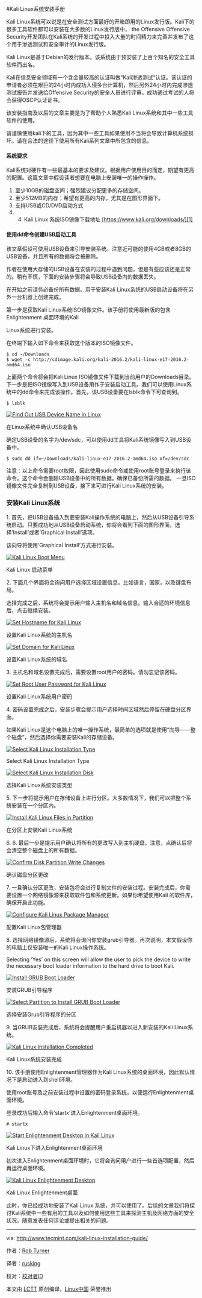 #Kali Linux系统安装手册

Kali Linux系统可以说是在安全测试方面最好的开箱即用的Linux发行版。Kali下的很多工具软件都可以安装在大多数的Linux发行版中， the Offensive Offensive Security开发团队在Kali系统的开发过程中投入大量的时间精力来完善并发布了这个用于渗透测试和安全审计的Linux发行版。

Kali Linux是基于Debian的发行版本。该系统由于预安装了上百个知名的安全工具软件而出名。

Kali在信息安全领域有一个含金量较高的认证叫做“Kali渗透测试“认证。该认证的申请者必须在艰巨的24小时内成功入侵多台计算机，然后另外24小时内完成渗透测试报告并发送给Offensive Security的安全人员进行评审。成功通过考试的人将会获得OSCP认证证书。

该安装指南及以后的文章主要是为了帮助个人熟悉Kali Linux系统和其中一些工具软件的使用。

请谨慎使用kali下的工具，因为其中一些工具如果使用不当将会导致计算机系统损坏。请在合法的途径下使用所有Kali系列文章中所包含的信息。

#### 系统要求

Kali系统对硬件有一些最基本的要求及建议。根据用户使用目的而定，期望有更高的配置。这篇文章中假设读者想要在电脑上安装唯一的操作操作。

1.	至少10GB的磁盘空间；强烈建议分配更多的存储空间。
2.	至少512MB的内存；希望有更高的内存，尤其是在图形界面下。
3.	支持USB或CD/DVD启动方式
4.  4.	Kali Linux 系统ISO镜像下载地址 [https://www.kali.org/downloads/][1]

#### 使用dd命令创建USB启动工具

该文章假设可使用USB设备来引导安装系统。注意近可能的使用4GB或者8GB的USB设备，并且所有的数据将会被删除。

作者在使用大存储的USB设备在安装的过程中遇到问题，但是有些应该还是正常的。稍有不慎，下面的安装步骤将会导致USB设备内的数据丢失。

在开始之前请务必备份所有数据。用于安装Kali Linux系统的USB启动设备将在另外一台机器上创建完成。

第一步是获取Kali Linux系统ISO镜像文件。该手册将使用最新版的包含Enlightenment 桌面环境的Kali

Linux系统进行安装。

在终端下输入如下命令来获取这个版本的ISO镜像文件。

```
$ cd ~/Downloads
$ wget -c http://cdimage.kali.org/kali-2016.2/kali-linux-e17-2016.2-amd64.iso

```

上面两个命令将会把Kali Linux ISO镜像文件下载到当前用户的Downloads目录。
下一步是把ISO镜像写入到USB设备用作于安装启动工具。我们可以使用Linux系统中的dd命令来完成该操作。首先，该USB设备要在lsblk命令下可查询到。


```
$ lsblk

```
[
 ![Find Out USB Device Name in Linux](http://www.tecmint.com/wp-content/uploads/2016/10/Find-USB-Device-Name-in-Linux.png) 
][16]

在Linux系统中确认USB设备名

确定USB设备的名字为/dev/sdc，可以使用dd工具将Kali系统镜像写入到USB设备中。

```
$ sudo dd if=~/Downloads/kali-linux-e17-2016.2-amd64.iso of=/dev/sdc

```

注意：以上命令需要root权限，因此使用sudo命令或使用root账号登录来执行该命令。这个命令会删除USB设备中的所有数据。确保已备份所需的数据。
一旦ISO镜像文件完全复制到USB设备，接下来可进行Kali Linux系统的安装。

### 安装Kali Linux系统

1. 首先，把USB设备插入到要安装Kali操作系统的电脑上，然后从USB设备引导系统启动。只要成功地从USB设备启动系统，你将会看到下面的图形界面，选择’Install’或者’Graphical Install’选项。

该向导将使用’Graphical Install‘方式进行安装。

[
 ![Kali Linux Boot Menu](http://www.tecmint.com/wp-content/uploads/2016/10/Kali-Linux-Boot-Menu.png) 
][15]

Kali Linux 启动菜单

2. 下面几个界面将会询问用户选择区域设置信息，比如语言，国家，以及键盘布局。

选择完成之后，系统将会提示用户输入主机名和域名信息。输入合适的环境信息后，点击继续安装。

[
 ![Set Hostname for Kali Linux](http://www.tecmint.com/wp-content/uploads/2016/10/Set-Hostname-for-Kali-Linux.png) 
][14]

设置Kali Linux系统的主机名

[
 ![Set Domain for Kali Linux](http://www.tecmint.com/wp-content/uploads/2016/10/Set-Domain-for-Kali-Linux.png) 
][13]

设置Kali Linux系统的域名

3. 主机名和域名设置完成后，需要设置root用户的密码。请勿忘记该密码。

[
 ![Set Root User Password for Kali Linux](http://www.tecmint.com/wp-content/uploads/2016/10/Set-Root-User-Password-for-Kali-Linux.png) 
][12]

设置Kali Linux系统用户密码

4. 密码设置完成之后，安装步骤会提示用户选择时间区域然后停留在硬盘分区界面。

如果Kali Linux是这个电脑上的唯一操作系统，最简单的选项就是使用“向导——整个磁盘”，然后选择你需要安装Kali的存储设备。

[
 ![Select Kali Linux Installation Type](http://www.tecmint.com/wp-content/uploads/2016/10/Select-Kali-Linux-Installation-Type.png) 
][11]

Select Kali Linux Installation Type

[
 ![Select Kali Linux Installation Disk](http://www.tecmint.com/wp-content/uploads/2016/10/Select-Kali-Linux-Installation-Disk.png) 
][10]

选择Kali Linux系统安装类型

5. 下一步将提示用户在存储设备上进行分区。大多数情况下，我们可以把整个系统安装在一个分区内。

[
 ![Install Kali Linux Files in Partition](http://www.tecmint.com/wp-content/uploads/2016/10/Install-Kali-Linux-Files-in-Partition.png) 
][9]

在分区上安装Kali Linux系统

6. 6.	最后一步是提示用户确认将所有的更改写入到主机硬盘。注意，点确认后将会清空整个磁盘上的所有数据。

[
 ![Confirm Disk Partition Write Changes](http://www.tecmint.com/wp-content/uploads/2016/10/Confirm-Disk-Partition-Write-Changes.png) 
][8]

确认磁盘分区更改

7. 一旦确认分区更改，安装包将会进行复制文件的安装过程。安装完成后，你需要设置一个网络镜像源来获取软件包和系统更新。如果你希望使用Kali 的软件库，确保开启此功能。

[
 ![Configure Kali Linux Package Manager](http://www.tecmint.com/wp-content/uploads/2016/10/Configure-Kali-Linux-Package-Manager.png) 
][7]

配置Kali Linux包管理器

8. 选择网络镜像源后，系统将会询问你安装grub引导器。再次说明，本文假设你的电脑上仅安装唯一的Kali Linux操作系统。

Selecting ‘Yes’ on this screen will allow the user to pick the device to write the necessary boot loader information to the hard drive to boot Kali.

[
 ![Install GRUB Boot Loader](http://www.tecmint.com/wp-content/uploads/2016/10/Install-GRUB-Boot-Loader.png) 
][6]

安装GRUB引导程序

[
 ![Select Partition to Install GRUB Boot Loader](http://www.tecmint.com/wp-content/uploads/2016/10/Select-Partition-to-Install-GRUB-Boot-Loader.png) 
][5]

选择安装Grub引导程序的分区

9. 当GRUB安装完成后，系统将会提醒用户重启机器以进入新安装的Kali Linux系统。

[
 ![Kali Linux Installation Completed](http://www.tecmint.com/wp-content/uploads/2016/10/Kali-Linux-Installation-Completed.png) 
][4]

Kali Linux系统安装完成

10. 该手册使用Enlightenment管理器作为Kali Linux系统的桌面环境，因此默认情况下是启动进入到shell环境。

使用root账号及之前安装过程中设置的密码登录系统，以便运行Enlightenment桌面环境。

登录成功后输入命令’startx’进入Enlightenment桌面环境。

```
# startx

```
[
 ![Start Enlightenment Desktop in Kali Linux](http://www.tecmint.com/wp-content/uploads/2016/10/Start-Enlightenment-Desktop-in-Kali-Linux.png) 
][3]

Kali Linux下进入Enlightenment桌面环境

初次进入Enlightenment桌面环境时，它将会询问用户进行一些首选项配置，然后再运行桌面环境。

[
 ![Kali Linux Enlightenment Desktop](http://www.tecmint.com/wp-content/uploads/2016/10/Kali-Linux-Enlightenment-Desktop.png) 
][2]

Kali Linux Enlightenment桌面

此时，你已经成功地安装了Kali Linux 系统，并可以使用了。后续的文章我们将探讨Kali系统中一些有用的工具以及如何使用这些工具来探测主机及网络方面的安全状况。随意发表任何评论或提出相关的问题。

--------------------------------------------------------------------------------

via: http://www.tecmint.com/kali-linux-installation-guide/

作者：[Rob Turner][a]

译者：[rusking](https://github.com/rusking)

校对：[校对者ID](https://github.com/校对者ID)

本文由 [LCTT](https://github.com/LCTT/TranslateProject) 原创编译，[Linux中国](https://linux.cn/) 荣誉推出

[a]:http://www.tecmint.com/author/robturner/
[1]:https://www.kali.org/downloads/
[2]:http://www.tecmint.com/wp-content/uploads/2016/10/Kali-Linux-Enlightenment-Desktop.png
[3]:http://www.tecmint.com/wp-content/uploads/2016/10/Start-Enlightenment-Desktop-in-Kali-Linux.png
[4]:http://www.tecmint.com/wp-content/uploads/2016/10/Kali-Linux-Installation-Completed.png
[5]:http://www.tecmint.com/wp-content/uploads/2016/10/Select-Partition-to-Install-GRUB-Boot-Loader.png
[6]:http://www.tecmint.com/wp-content/uploads/2016/10/Install-GRUB-Boot-Loader.png
[7]:http://www.tecmint.com/wp-content/uploads/2016/10/Configure-Kali-Linux-Package-Manager.png
[8]:http://www.tecmint.com/wp-content/uploads/2016/10/Confirm-Disk-Partition-Write-Changes.png
[9]:http://www.tecmint.com/wp-content/uploads/2016/10/Install-Kali-Linux-Files-in-Partition.png
[10]:http://www.tecmint.com/wp-content/uploads/2016/10/Select-Kali-Linux-Installation-Disk.png
[11]:http://www.tecmint.com/wp-content/uploads/2016/10/Select-Kali-Linux-Installation-Type.png
[12]:http://www.tecmint.com/wp-content/uploads/2016/10/Set-Root-User-Password-for-Kali-Linux.png
[13]:http://www.tecmint.com/wp-content/uploads/2016/10/Set-Domain-for-Kali-Linux.png
[14]:http://www.tecmint.com/wp-content/uploads/2016/10/Set-Hostname-for-Kali-Linux.png
[15]:http://www.tecmint.com/wp-content/uploads/2016/10/Kali-Linux-Boot-Menu.png
[16]:http://www.tecmint.com/wp-content/uploads/2016/10/Find-USB-Device-Name-in-Linux.png
[17]:http://www.tecmint.com/best-linux-desktop-environments/
[18]:http://www.tecmint.com/best-security-centric-linux-distributions-of-2016/